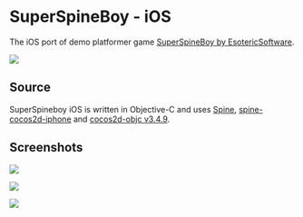 # SuperSpineBoy - iOS 

The iOS port of demo platformer game [SuperSpineBoy by EsotericSoftware](https://github.com/EsotericSoftware/spine-superspineboy).

[![](https://i.imgur.com/fIue4Zp.jpg)](https://www.youtube.com/watch?v=GnUnDoco0Pw)

## Source

SuperSpineboy iOS is written in Objective-C and uses [Spine](http://esotericsoftware.com/), [spine-cocos2d-iphone](https://github.com/EsotericSoftware/spine-runtimes/tree/master/spine-cocos2d-iphone/3) and
[cocos2d-objc v3.4.9](https://github.com/cocos2d/cocos2d-objc/tree/v3.4.9). 

## Screenshots

![](https://i.imgur.com/nvU13oV.jpg)

![](https://i.imgur.com/QPsw2iq.jpg)

![](https://i.imgur.com/qNQfZOq.jpg)
